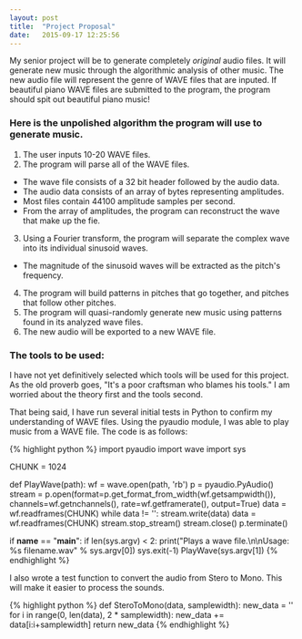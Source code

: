 ```yaml
---
layout: post
title:  "Project Proposal"
date:   2015-09-17 12:25:56
---
```


My senior project will be to generate completely *original* audio files. It will generate new music through the algorithmic analysis of other music. The new audio file will represent the genre of WAVE files that are inputed. If beautiful piano WAVE files are submitted to the program, the program should spit out beautiful piano music!

### Here is the unpolished algorithm the program will use to generate music.

1. The user inputs 10-20 WAVE files.
2. The program will parse all of the WAVE files.
  * The wave file consists of a 32 bit header followed by the audio data.
  * The audio data consists of an array of bytes representing amplitudes.
  * Most files contain 44100 amplitude samples per second.
  * From the array of amplitudes, the program can reconstruct the wave that make up the fie.
3. Using a Fourier transform, the program will separate the complex wave into its individual sinusoid waves.
  * The magnitude of the sinusoid waves will be extracted as the pitch's frequency.
4. The program will build patterns in pitches that go together, and pitches that follow other pitches.
5. The program will quasi-randomly generate new music using patterns found in its analyzed wave files.
6. The new audio will be exported to a new WAVE file.

### The tools to be used:

I have not yet definitively selected which tools will be used for this project. As the old proverb goes, "It's a poor craftsman who blames his tools." I am worried about the theory first and the tools second.

That being said, I have run several initial tests in Python to confirm my understanding of WAVE files. Using the pyaudio module, I was able to play music from a WAVE file. The code is as follows:

{% highlight python %}
import pyaudio
import wave
import sys

CHUNK = 1024

def PlayWave(path):
    wf = wave.open(path, 'rb')
    p = pyaudio.PyAudio()
    stream = p.open(format=p.get_format_from_width(wf.getsampwidth()),
                    channels=wf.getnchannels(),
                    rate=wf.getframerate(),
                    output=True)
    data = wf.readframes(CHUNK)
    while data != '':
        stream.write(data)
        data = wf.readframes(CHUNK)
    stream.stop_stream()
    stream.close()
    p.terminate()

if __name__ == "__main__":
    if len(sys.argv) < 2:
        print("Plays a wave file.\n\nUsage: %s filename.wav" % sys.argv[0])
        sys.exit(-1)
    PlayWave(sys.argv[1])
{% endhighlight %}

I also wrote a test function to convert the audio from Stero to Mono. This will make it easier to process the sounds.

{% highlight python %}
def SteroToMono(data, samplewidth):
    new_data = ''
    for i in range(0, len(data), 2 * samplewidth):
        new_data += data[i:i+samplewidth]
    return new_data
{% endhighlight %}
